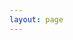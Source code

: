 ```yaml
---
layout: page
---
```

<script setup>
import {
  VPTeamPage,
  VPTeamPageTitle,
  VPTeamMembers
} from 'vitepress/theme';

const members = [
  {
    avatar: 'https://www.github.com/laolarou726.png',
    name: 'laolarou726',
    title: 'Founder',
    links: [
      { icon: 'github', link: 'https://github.com/laolarou726' }
    ]
  },
  {
    avatar: 'https://github.com/CodingEric.png',
    name: 'CodingEric',
    title: 'UI / UX',
    links: [
      { icon: 'github', link: 'https://github.com/CodingEric' }
    ]
  },
  {
    avatar: 'https://github.com/leon-o.png',
    name: 'Leon',
    title: 'UI, Back-end, Operator and Maintainer',
    links: [
      { icon: 'github', link: 'https://github.com/leon-o' }
    ]
  },
  {
    avatar: 'https://github.com/komorebi64.png',
    name: 'Croteco',
    title: 'Back-end, Operator and Maintainer',
    links: [
      { icon: 'github', link: 'https://github.com/komorebi64' }
    ]
  },
  {
    avatar: 'https://github.com/fr1g.png',
    name: 'Feiron Iguista',
    title: 'Front-end, Minecraft Server Operator and Maintainer',
    links: [
      { icon: 'github', link: 'https://github.com/fr1g' }
    ]
  }
];

</script>

<VPTeamPage>
  <VPTeamPageTitle>
    <template #title>
      Our Team
    </template>
    <template #lead>
        Corona Studio is a team of professionals and enthusiasts with Minecraft third-party game services as its core business. Was formerly the CMFL development team.
    </template>
  </VPTeamPageTitle>
  <VPTeamMembers
    :members="members"
  />
</VPTeamPage>
